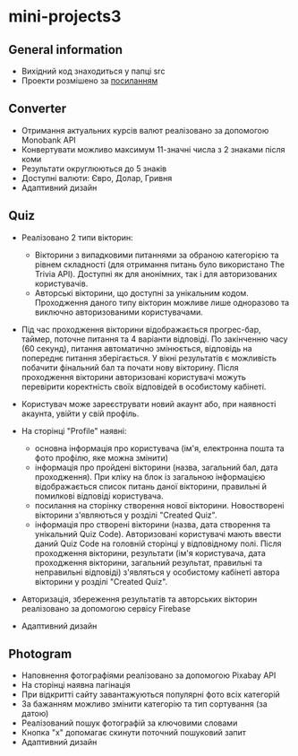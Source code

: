 # mini-projects3

## General information

* Вихідний код знаходиться у папці src
* Проекти розмішено за [посиланням](https://dilienko.github.io/mini-projects3/)

## Converter

* Отримання актуальних курсів валют реалізовано за допомогою Monobank API
* Конвертувати можливо максимум 11-значні числа з 2 знаками після коми
* Результати округлюються до 5 знаків
* Доступні валюти: Євро, Долар, Гривня
* Адаптивний дизайн

## Quiz

* Реалізовано 2 типи вікторин:
  - Вікторини з випадковими питаннями за обраною категорією та рівнем складності (для отримання питань було використано The Trivia API). Доступні як для анонімних, так і для авторизованих користувачів.
  - Авторські вікторини, що доступні за унікальним кодом. Проходження даного типу вікторин можливе лише одноразово та виключно авторизованими користувачами.

* Під час проходження вікторини відображається прогрес-бар, таймер, поточне питання та 4 варіанти відповіді. По закінченню часу (60 секунд), питання автоматично змінюється, відповідь на попереднє питання зберігається. У вікні результатів є можливість побачити фінальний бал та почати нову вікторину. Після проходження вікторини авторизовані користувачі можуть перевірити коректність своїх відповідей в особистому кабінеті. 

* Користувач може зареєструвати новий акаунт або, при наявності акаунта, увійти у свій профіль.

* На сторінці "Profile" наявні:
  - основна інформація про користувача (ім'я, електронна пошта та фото профілю, яке можна змінити)
  - інформація про пройдені вікторини (назва, загальний бал, дата проходження). При кліку на блок із загальною інформацією відображається список питань даної вікторини, правильні й помилкові відповіді користувача.
  - посилання на сторінку створення нової вікторини. Новостворені вікторини з'являються у розділі "Created Quiz".
  - інформація про створені вікторини (назва, дата створення та унікальний Quiz Code). Авторизовані користувачі мають ввести даний Quiz Code на головній сторінці у відповідному полі. Після проходження вікторини, результати (ім'я користувача, дата проходження вікторини, загальний результат, правильні та неправильні відповіді) з'являться у особистому кабінеті автора вікторини у розділі "Created Quiz".
 
* Авторизація, збереження результатів та авторських вікторин реалізовано за допомогою сервісу Firebase
 
* Адаптивний дизайн


## Photogram

* Наповнення фотографіями реалізовано за допомогою Pixabay API
* На сторінці наявна пагінація
* При відкритті сайту завантажуються популярні фото всіх категорій
* За бажанням можливо змінити категорію та тип сортування (за датою)
* Реалізований пошук фотографій за ключовими словами
* Кнопка "х" допомагає скинути поточний пошуковий запит
* Адаптивний дизайн

